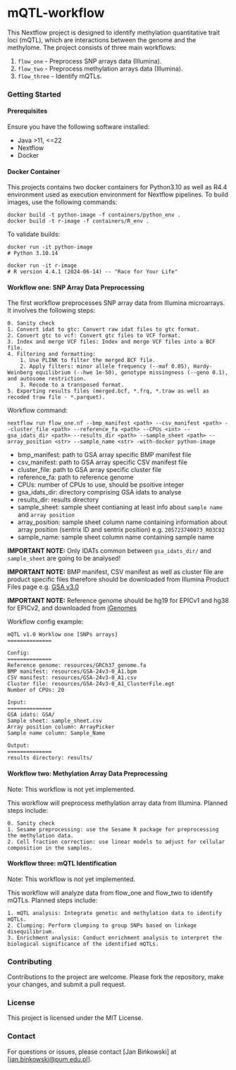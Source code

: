 # mQTL-workflow
This Nextflow project is designed to identify methylation quantitative trait loci (mQTL), which are interactions between the genome and the methylome. The project consists of three main workflows:

1. `flow_one` - Preprocess SNP arrays data (Illumina).
2. `flow_two` - Preprocess methylation arrays data (Illumina).
3. `flow_three` - Identify mQTLs.

### Getting Started

#### Prerequisites
Ensure you have the following software installed:

- Java >11, <=22
- Nextflow
- Docker

#### Docker Container
This projects contains two docker containers for Python3.10 as well as R4.4 environment used as execution environment for Nextflow pipelines.
To build images, use the following commands:

```
docker build -t python-image -f containers/python_env .
docker build -t r-image -f containers/R_env .
```

To validate builds:

```
docker run -it python-image
# Python 3.10.14

docker run -it r-image
# R version 4.4.1 (2024-06-14) -- "Race for Your Life"
```

#### Workflow one: SNP Array Data Preprocessing
The first workflow preprocesses SNP array data from Illumina microarrays. It involves the following steps:

```
0. Sanity check
1. Convert idat to gtc: Convert raw idat files to gtc format.
2. Convert gtc to vcf: Convert gtc files to VCF format.
3. Index and merge VCF files: Index and merge VCF files into a BCF file.
4. Filtering and formatting:
    1. Use PLINK to filter the merged BCF file.
    2. Apply filters: minor allele frequency (--maf 0.05), Hardy-Weinberg equilibrium (--hwe 1e-50), genotype missingness (--geno 0.1), and autosome restriction.
    3. Recode to a transposed format.
5. Exporting results files (merged.bcf, *.frq, *.traw as well as recoded traw file - *.parquet).
```

Workflow command:

```
nextflow run flow_one.nf --bmp_manifest <path> --csv_manifest <path> --cluster_file <path> --reference_fa <path> --CPUs <int> --gsa_idats_dir <path> --results_dir <path> --sample_sheet <path> --array_position <str> --sample_name <str> -with-docker python-image
```

- bmp_manifest: path to GSA array specific BMP manifest file
- csv_manifest: path to GSA array specific CSV manifest file
- cluster_file: path to GSA array specific cluster file
- reference_fa: path to reference genome
- CPUs: number of CPUs to use, should be psoitive integer 
- gsa_idats_dir: directory comprising GSA idats to analyse
- results_dir: results directory
- sample_sheet: sample sheet contianing at least info about `sample name` and `array position`
- array_position: sample sheet column name containing information about array position (sentrix ID and sentrix position) e.g. `205723740073_R03C02`
- sample_name: sample sheet column name containing sample name

**IMPORTANT NOTE:** Only IDATs common between `gsa_idats_dir/` and  `sample_sheet` are going to be analysed!

**IMPORTANT NOTE:** BMP manifest, CSV manifest as well as cluster file are product specific files therefore should be downloaded from Illumina Product Files page e.g. [GSA v3.0](https://emea.support.illumina.com/downloads/infinium-global-screening-array-v3-0-product-files.html)

**IMPORTANT NOTE:** Reference genome should be hg19 for EPICv1 and hg38 for EPICv2, and downloaded from [iGenomes](https://emea.support.illumina.com/sequencing/sequencing_software/igenome.html)

Workflow config example:

```
mQTL v1.0 Worklow one [SNPs arrays]
==============

Config:
==============
Reference genome: resources/GRCh37_genome.fa
BMP manifest: resources/GSA-24v3-0_A1.bpm
CSV manifest: resources/GSA-24v3-0_A1.csv
Cluster file: resources/GSA-24v3-0_A1_ClusterFile.egt
Number of CPUs: 20

Input:
==============
GSA idats: GSA/
Sample sheet: sample_sheet.csv
Array position column: ArrayPicker
Sample name column: Sample_Name

Output:
==============
results directory: results/
```

#### Workflow two: Methylation Array Data Preprocessing
Note: This workflow is not yet implemented.

This workflow will preprocess methylation array data from Illumina. Planned steps include:

```
0. Sanity check
1. Sesame preprocessing: use the Sesame R package for preprocessing the methylation data.
2. Cell fraction correction: use linear models to adjust for cellular composition in the samples.
```

#### Workflow three: mQTL Identification
Note: This workflow is not yet implemented.

This workflow will analyze data from flow_one and flow_two to identify mQTLs. Planned steps include:

```
1. mQTL analysis: Integrate genetic and methylation data to identify mQTLs.
2. Clumping: Perform clumping to group SNPs based on linkage disequilibrium.
3. Enrichment analysis: Conduct enrichment analysis to interpret the biological significance of the identified mQTLs.
```

### Contributing
Contributions to the project are welcome. Please fork the repository, make your changes, and submit a pull request.

### License
This project is licensed under the MIT License.

### Contact
For questions or issues, please contact [Jan Bińkowski] at [jan.binkowski@pum.edu.pl].
